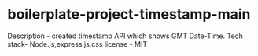 # boilerplate-project-timestamp-main
 Description - created timestamp API which shows GMT Date-Time.
Tech stack- Node.js,express.js,css
license - MIT
